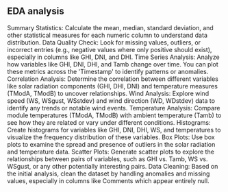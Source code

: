 ## EDA analysis

Summary Statistics: Calculate the mean, median, standard deviation, and
other statistical measures for each numeric column to understand data
distribution.
Data Quality Check: Look for missing values, outliers, or incorrect entries
(e.g., negative values where only positive should exist), especially in
columns like GHI, DNI, and DHI.
Time Series Analysis: Analyze how variables like GHI, DNI, DHI, and Tamb
change over time. You can plot these metrics across the 'Timestamp' to
identify patterns or anomalies.
Correlation Analysis: Determine the correlation between different
variables like solar radiation components (GHI, DHI, DNI) and temperature
measures (TModA, TModB) to uncover relationships.
Wind Analysis: Explore wind speed (WS, WSgust, WSstdev) and wind
direction (WD, WDstdev) data to identify any trends or notable wind
events.
Temperature Analysis: Compare module temperatures (TModA, TModB)
with ambient temperature (Tamb) to see how they are related or vary
under different conditions.
Histograms: Create histograms for variables like GHI, DNI, DHI, WS, and
temperatures to visualize the frequency distribution of these variables.
Box Plots: Use box plots to examine the spread and presence of outliers in
the solar radiation and temperature data.
Scatter Plots: Generate scatter plots to explore the relationships between
pairs of variables, such as GHI vs. Tamb, WS vs. WSgust, or any other
potentially interesting pairs.
Data Cleaning: Based on the initial analysis, clean the dataset by handling
anomalies and missing values, especially in columns like Comments which
appear entirely null.